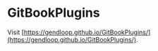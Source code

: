 # GitBookPlugins

Visit [https://gendloop.github.io/GitBookPlugins/](https://gendloop.github.io/GitBookPlugins/).
